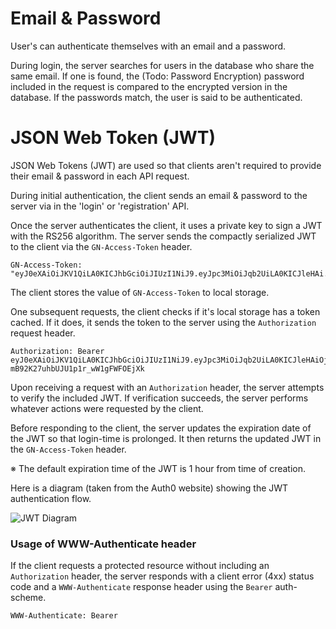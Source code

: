 # Email & Password

User's can authenticate themselves with an email and a password.

During login, the server searches for users in the database who share the same email. If one is found, the (Todo: Password Encryption)
password included in the request is compared to the encrypted version in the database. If the passwords match, the user is said to be
authenticated.

# JSON Web Token (JWT)

JSON Web Tokens (JWT) are used so that clients aren't required to provide their email & password in each API request.

During initial authentication, the client sends an email & password to the server via in the 'login' or 'registration' API.

Once the server authenticates the client, it uses a private key to sign a JWT with the RS256 algorithm. 
The server sends the compactly serialized JWT to the client via the `GN-Access-Token` header.

```
GN-Access-Token: "eyJ0eXAiOiJKV1QiLA0KICJhbGciOiJIUzI1NiJ9.eyJpc3MiOiJqb2UiLA0KICJleHAi..."
```

The client stores the value of `GN-Access-Token` to local storage.

One subsequent requests, the client checks if it's local storage has a token cached.
If it does, it sends the token to the server using the `Authorization` request header. 

```
Authorization: Bearer eyJ0eXAiOiJKV1QiLA0KICJhbGciOiJIUzI1NiJ9.eyJpc3MiOiJqb2UiLA0KICJleHAiOjEzMDA4MTkzODAsDQogImh0dHA6Ly9leGFtcGxlLmNvbS9pc19yb290Ijp0cnVlfQ.dBjftJeZ4CVP-mB92K27uhbUJU1p1r_wW1gFWFOEjXk
```

Upon receiving a request with an `Authorization` header, the server attempts to verify the included JWT.
If verification succeeds, the server performs whatever actions were requested by the client.

Before responding to the client, the server updates the expiration date of the JWT so that login-time is prolonged.
It then returns the updated JWT in the `GN-Access-Token` header.

※ The default expiration time of the JWT is 1 hour from time of creation.

Here is a diagram (taken from the Auth0 website) showing the JWT authentication flow.

<p><img src="/images/jwt-diagram.png" alt="JWT Diagram"/></p>

### Usage of WWW-Authenticate header

If the client requests a protected resource without including an `Authorization` header, 
the server responds with a client error (4xx) status code and a `WWW-Authenticate` response header using the `Bearer` auth-scheme.

```
WWW-Authenticate: Bearer
```
